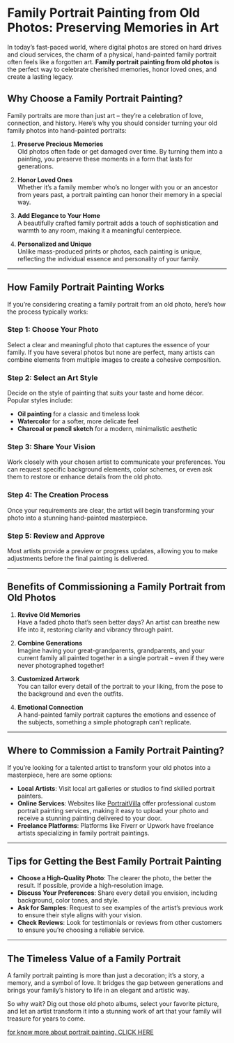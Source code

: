 # Family Portrait Painting from Old Photos: Preserving Memories in Art

In today’s fast-paced world, where digital photos are stored on hard drives and cloud services, the charm of a physical, hand-painted family portrait often feels like a forgotten art. **Family portrait painting from old photos** is the perfect way to celebrate cherished memories, honor loved ones, and create a lasting legacy.

## Why Choose a Family Portrait Painting?

Family portraits are more than just art – they’re a celebration of love, connection, and history. Here’s why you should consider turning your old family photos into hand-painted portraits:  

1. **Preserve Precious Memories**  
   Old photos often fade or get damaged over time. By turning them into a painting, you preserve these moments in a form that lasts for generations.  

2. **Honor Loved Ones**  
   Whether it’s a family member who’s no longer with you or an ancestor from years past, a portrait painting can honor their memory in a special way.  

3. **Add Elegance to Your Home**  
   A beautifully crafted family portrait adds a touch of sophistication and warmth to any room, making it a meaningful centerpiece.  

4. **Personalized and Unique**  
   Unlike mass-produced prints or photos, each painting is unique, reflecting the individual essence and personality of your family.  

---

## How Family Portrait Painting Works

If you’re considering creating a family portrait from an old photo, here’s how the process typically works:

### Step 1: Choose Your Photo
Select a clear and meaningful photo that captures the essence of your family. If you have several photos but none are perfect, many artists can combine elements from multiple images to create a cohesive composition.  

### Step 2: Select an Art Style
Decide on the style of painting that suits your taste and home décor. Popular styles include:  
- **Oil painting** for a classic and timeless look  
- **Watercolor** for a softer, more delicate feel  
- **Charcoal or pencil sketch** for a modern, minimalistic aesthetic  

### Step 3: Share Your Vision
Work closely with your chosen artist to communicate your preferences. You can request specific background elements, color schemes, or even ask them to restore or enhance details from the old photo.  

### Step 4: The Creation Process
Once your requirements are clear, the artist will begin transforming your photo into a stunning hand-painted masterpiece.  

### Step 5: Review and Approve
Most artists provide a preview or progress updates, allowing you to make adjustments before the final painting is delivered.  

---

## Benefits of Commissioning a Family Portrait from Old Photos

1. **Revive Old Memories**  
   Have a faded photo that’s seen better days? An artist can breathe new life into it, restoring clarity and vibrancy through paint.  

2. **Combine Generations**  
   Imagine having your great-grandparents, grandparents, and your current family all painted together in a single portrait – even if they were never photographed together!  

3. **Customized Artwork**  
   You can tailor every detail of the portrait to your liking, from the pose to the background and even the outfits.  

4. **Emotional Connection**  
   A hand-painted family portrait captures the emotions and essence of the subjects, something a simple photograph can’t replicate.  

---

## Where to Commission a Family Portrait Painting?

If you’re looking for a talented artist to transform your old photos into a masterpiece, here are some options:  

- **Local Artists**: Visit local art galleries or studios to find skilled portrait painters.  
- **Online Services**: Websites like [PortraitVilla](https://www.portraitvilla.com) offer professional custom portrait painting services, making it easy to upload your photo and receive a stunning painting delivered to your door.  
- **Freelance Platforms**: Platforms like Fiverr or Upwork have freelance artists specializing in family portrait paintings.  

---

## Tips for Getting the Best Family Portrait Painting

- **Choose a High-Quality Photo**: The clearer the photo, the better the result. If possible, provide a high-resolution image.  
- **Discuss Your Preferences**: Share every detail you envision, including background, color tones, and style.  
- **Ask for Samples**: Request to see examples of the artist’s previous work to ensure their style aligns with your vision.  
- **Check Reviews**: Look for testimonials or reviews from other customers to ensure you’re choosing a reliable service.  

---

## The Timeless Value of a Family Portrait

A family portrait painting is more than just a decoration; it’s a story, a memory, and a symbol of love. It bridges the gap between generations and brings your family’s history to life in an elegant and artistic way.  

So why wait? Dig out those old photo albums, select your favorite picture, and let an artist transform it into a stunning work of art that your family will treasure for years to come.

[for know more about portrait painting. CLICK HERE](https://www.portraitvilla.com/portrait-painting-ideas/)
